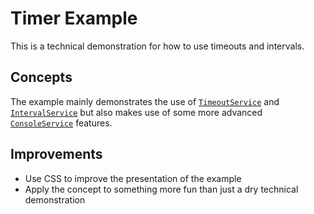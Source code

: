 # Timer Example

This is a technical demonstration for how to use timeouts and intervals.

## Concepts

The example mainly demonstrates the use of [`TimeoutService`] and [`IntervalService`]
but also makes use of some more advanced [`ConsoleService`] features.

## Improvements

- Use CSS to improve the presentation of the example
- Apply the concept to something more fun than just a dry technical demonstration

[`timeoutservice`]: https://docs.rs/yew/latest/yew/services/struct.TimeoutService.html
[`intervalservice`]: https://docs.rs/yew/latest/yew/services/struct.IntervalService.html
[`consoleservice`]: https://docs.rs/yew/latest/yew/services/struct.ConsoleService.html
